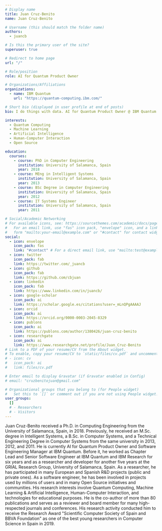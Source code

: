 ```yaml
---
# Display name
title: Juan Cruz-Benito
name: Juan Cruz-Benito

# Username (this should match the folder name)
authors:
  - juancb

# Is this the primary user of the site?
superuser: true

# Redirect to home page
url: "/"

# Role/position
role: AI for Quantum Product Owner

# Organizations/Affiliations
organizations:
  - name: IBM Quantum
    url: "https://quantum-computing.ibm.com/"

# Short bio (displayed in user profile at end of posts)
bio: I do things with data. AI for Quantum Product Owner @ IBM Quantum

interests:
  - Quantum Computing
  - Machine Learning
  - Artificial Intelligence
  - Human-Computer Interaction
  - Open Source

education:
  courses:
    - course: PhD in Computer Engineering
      institution: University of Salamanca, Spain
      year: 2018
    - course: MEng in Intelligent Systems
      institution: University of Salamanca, Spain
      year: 2013
    - course: BSc Degree in Computer Engineering
      institution: University of Salamanca, Spain
      year: 2012
    - course: IT Systems Engineer
      institution: University of Salamanca, Spain
      year: 2011

# Social/Academic Networking
# For available icons, see: https://sourcethemes.com/academic/docs/page-builder/#icons
#   For an email link, use "fas" icon pack, "envelope" icon, and a link in the
#   form "mailto:your-email@example.com" or "#contact" for contact widget.
social:
  - icon: envelope
    icon_pack: fas
    link: "#contact" # For a direct email link, use "mailto:test@example.org".
  - icon: twitter
    icon_pack: fab
    link: https://twitter.com/_juancb
  - icon: github
    icon_pack: fab
    link: https://github.com/cbjuan
  - icon: linkedin
    icon_pack: fab
    link: https://www.linkedin.com/in/juancb/
  - icon: google-scholar
    icon_pack: ai
    link: https://scholar.google.es/citations?user=_mLnQPgAAAAJ
  - icon: orcid
    icon_pack: ai
    link: https://orcid.org/0000-0003-2045-8329
  - icon: publons
    icon_pack: ai
    link: https://publons.com/author/1380426/juan-cruz-benito
  - icon: researchgate
    icon_pack: ai
    link: https://www.researchgate.net/profile/Juan_Cruz-Benito
# Link to a PDF of your resume/CV from the About widget.
# To enable, copy your resume/CV to `static/files/cv.pdf` and uncomment the lines below.
# - icon: cv
#   icon_pack: ai
#   link: files/cv.pdf

# Enter email to display Gravatar (if Gravatar enabled in Config)
# email: "cruzbenitojuan@gmail.com"

# Organizational groups that you belong to (for People widget)
#   Set this to `[]` or comment out if you are not using People widget.
user_groups:
  []
  # - Researchers
  # - Visitors
---
```


Juan Cruz-Benito received a Ph.D. in Computing Engineering from the University of Salamanca, Spain, in 2018. Previously, he received an M.Sc. degree in Intelligent Systems, a B.Sc. in Computer Systems, and a Technical Engineering Degree in Computer Systems from the same university in 2013, 2012, and 2011. He is currently AI for Quantum Product Owner and Software Engineering Manager at IBM Quantum. Before it, he worked as Chapter Lead and Senior Software Engineer at IBM Quantum and IBM Research for six years and as a researcher and developer for another five years at the GRIAL Research Group, University of Salamanca, Spain. As a researcher, he has participated in many European and Spanish R&D projects (public and private ones). As a software engineer, he has been involved in projects used by millions of users and in many Open Source initiatives and communities. His research interests involve Quantum Computing, Machine Learning & Artificial Intelligence, Human-Computer Interaction, and technologies for educational purposes. He is the co-author of more than 80 publications and serves as a reviewer and board member for many high-respected journals and conferences. His research activity conducted him to receive the Research Award "Scientific Computer Society of Spain and BBVA Foundation" as one of the best young researchers in Computer Science in Spain in 2019.
